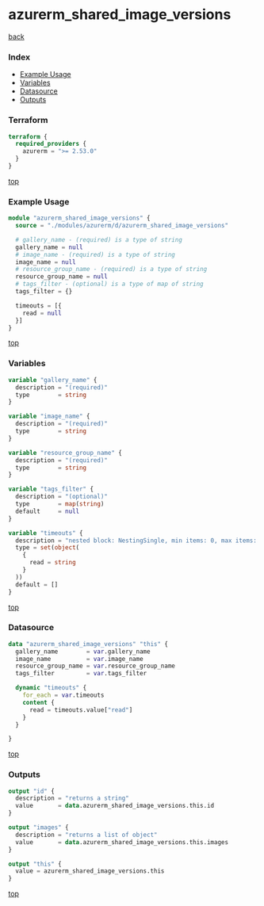 # azurerm_shared_image_versions

[back](../azurerm.md)

### Index

- [Example Usage](#example-usage)
- [Variables](#variables)
- [Datasource](#datasource)
- [Outputs](#outputs)

### Terraform

```terraform
terraform {
  required_providers {
    azurerm = ">= 2.53.0"
  }
}
```

[top](#index)

### Example Usage

```terraform
module "azurerm_shared_image_versions" {
  source = "./modules/azurerm/d/azurerm_shared_image_versions"

  # gallery_name - (required) is a type of string
  gallery_name = null
  # image_name - (required) is a type of string
  image_name = null
  # resource_group_name - (required) is a type of string
  resource_group_name = null
  # tags_filter - (optional) is a type of map of string
  tags_filter = {}

  timeouts = [{
    read = null
  }]
}
```

[top](#index)

### Variables

```terraform
variable "gallery_name" {
  description = "(required)"
  type        = string
}

variable "image_name" {
  description = "(required)"
  type        = string
}

variable "resource_group_name" {
  description = "(required)"
  type        = string
}

variable "tags_filter" {
  description = "(optional)"
  type        = map(string)
  default     = null
}

variable "timeouts" {
  description = "nested block: NestingSingle, min items: 0, max items: 0"
  type = set(object(
    {
      read = string
    }
  ))
  default = []
}
```

[top](#index)

### Datasource

```terraform
data "azurerm_shared_image_versions" "this" {
  gallery_name        = var.gallery_name
  image_name          = var.image_name
  resource_group_name = var.resource_group_name
  tags_filter         = var.tags_filter

  dynamic "timeouts" {
    for_each = var.timeouts
    content {
      read = timeouts.value["read"]
    }
  }

}
```

[top](#index)

### Outputs

```terraform
output "id" {
  description = "returns a string"
  value       = data.azurerm_shared_image_versions.this.id
}

output "images" {
  description = "returns a list of object"
  value       = data.azurerm_shared_image_versions.this.images
}

output "this" {
  value = azurerm_shared_image_versions.this
}
```

[top](#index)